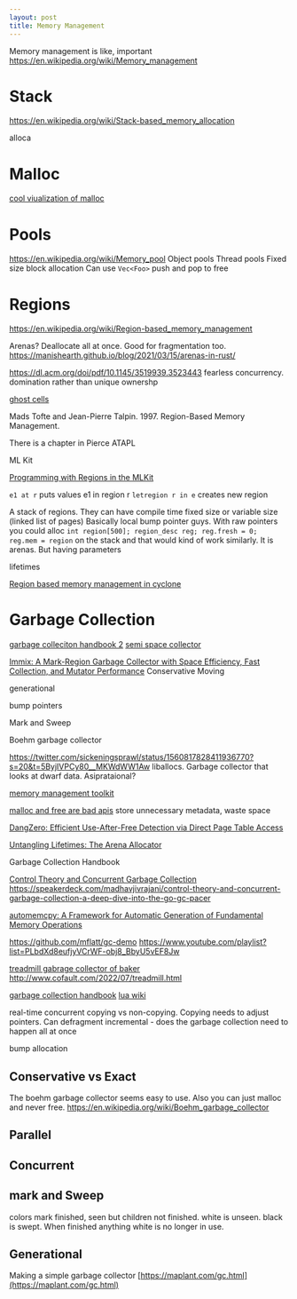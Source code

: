 ```yaml
---
layout: post
title: Memory Management
---
```



Memory management is like, important
https://en.wikipedia.org/wiki/Memory_management

# Stack
https://en.wikipedia.org/wiki/Stack-based_memory_allocation

alloca

# Malloc
[cool viualization of malloc](https://news.ycombinator.com/item?id=36029087)

# Pools
https://en.wikipedia.org/wiki/Memory_pool 
Object pools 
Thread pools
Fixed size block allocation
Can use `Vec<Foo>` 
push and pop to free

# Regions
https://en.wikipedia.org/wiki/Region-based_memory_management

Arenas?
Deallocate all at once. Good for fragmentation too.
https://manishearth.github.io/blog/2021/03/15/arenas-in-rust/


https://dl.acm.org/doi/pdf/10.1145/3519939.3523443 fearless concurrency. domination rather than unique ownershp

[ghost cells](https://plv.mpi-sws.org/rustbelt/ghostcell/)

Mads Tofte and Jean-Pierre Talpin. 1997. Region-Based Memory Management. 

There is a chapter in Pierce ATAPL

ML Kit

[Programming with Regions in the MLKit](https://elsman.com/pdf/mlkit-4.7.2.pdf)

`e1 at r` puts values e1 in region r
`letregion r in e` creates new region

A stack of regions. They can have compile time fixed size or variable size (linked list of pages)
Basically local bump pointer guys.
With raw pointers you could alloc `int region[500]; region_desc reg; reg.fresh = 0; reg.mem = region` on the stack and that would kind of work similarly. It is arenas. But having parameters 

lifetimes

[Region based memory management in cyclone](https://www.cs.umd.edu/projects/cyclone/papers/cyclone-regions.pdf)
# Garbage Collection
[garbage colleciton handbook 2](https://news.ycombinator.com/item?id=35492307)
[](https://wingolog.org/archives/2022/12/11/we-iterate-so-that-you-can-recurse)
[semi space collector](https://wingolog.org/archives/2022/12/10/a-simple-semi-space-collector)

[Immix: A Mark-Region Garbage Collector with Space Efficiency, Fast Collection, and Mutator Performance](https://www.cs.utexas.edu/users/speedway/DaCapo/papers/immix-pldi-2008.pdf)
Conservative
Moving

generational

bump pointers

Mark and Sweep

Boehm garbage collector

https://twitter.com/sickeningsprawl/status/1560817828411936770?s=20&t=5ByjIVPCy80__MKWdWW1Aw liballocs. Garbage collector that looks at dwarf data. Asiprataional?

[memory management toolkit](https://www.mmtk.io/)

[malloc and free are bad apis](https://www.foonathan.net/2022/08/malloc-interface/#content) store unnecessary metadata, waste space


[DangZero: Efficient Use-After-Free Detection via Direct Page Table Access](https://download.vusec.net/papers/dangzero_ccs22.pdf)

[Untangling Lifetimes: The Arena Allocator](https://www.rfleury.com/p/untangling-lifetimes-the-arena-allocator)

Garbage Collection Handbook

[ Control Theory and Concurrent Garbage Collection ](https://twitter.com/MadhavJivrajani/status/1578778595581124609?s=20&t=0RcVYoA5aTg4AHeb5ncYzw) https://speakerdeck.com/madhavjivrajani/control-theory-and-concurrent-garbage-collection-a-deep-dive-into-the-go-gc-pacer

[automemcpy: A Framework for Automatic Generation of Fundamental Memory Operations](https://twitter.com/johnregehr/status/1566780383416537088?s=20&t=Ed04dBodGtW0kFSYL76bNQ)

https://github.com/mflatt/gc-demo
https://www.youtube.com/playlist?list=PLbdXd8eufjyVCrWF-obj8_BbyU5vEF8Jw


[treadmill gabrage collector of baker](https://news.ycombinator.com/item?id=32233472) http://www.cofault.com/2022/07/treadmill.html

[garbage collection handbook](https://gchandbook.org/ )
[lua wiki](http://wiki.luajit.org/New-Garbage-Collector#gc-algorithms_quad-color-optimized-incremental-mark-sweep)

real-time
concurrent
copying vs non-copying. Copying needs to adjust pointers. Can defragment
incremental - does the garbage collection need to happen all at once

bump allocation


## Conservative vs Exact

The boehm garbage collector seems easy to use. Also you can just malloc and never free.
https://en.wikipedia.org/wiki/Boehm_garbage_collector



## Parallel
## Concurrent
## mark and Sweep
colors mark finished, seen but children not finished.
white is unseen. black is swept. When finished anything white is no longer in use.
## Generational


Making a simple garbage collector [https://maplant.com/gc.html](https://maplant.com/gc.html)
